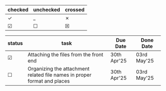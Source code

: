 | checked  | unchecked | crossed  |
| -------- | --------- | -------- |
| &check;  | \_        | &cross;  |
| &#x2611; | &#x2610;  | &#x2612; |

| status   | task                                                                     | Due Date    | Done Date   |
| -------- | ------------------------------------------------------------------------ | ----------- | ----------- |
| &#x2611; | Attaching the files from the front end                                   | 30th Apr'25 | 03rd May'25 |
| &#x2610; | Organizing the attachment related file names in proper format and places | 30th Apr'25 | 03rd May'25 |
